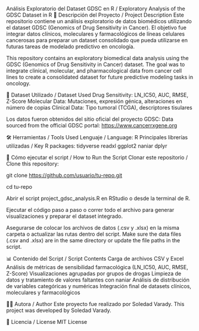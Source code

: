Análisis Exploratorio del Dataset GDSC en R / Exploratory Analysis of the GDSC Dataset in R
📌 Descripción del Proyecto / Project Description
Este repositorio contiene un análisis exploratorio de datos biomédicos utilizando el dataset GDSC (Genomics of Drug Sensitivity in Cancer).
El objetivo fue integrar datos clínicos, moleculares y farmacológicos de líneas celulares cancerosas para preparar un dataset consolidado que pueda utilizarse en futuras tareas de modelado predictivo en oncología.

This repository contains an exploratory biomedical data analysis using the GDSC (Genomics of Drug Sensitivity in Cancer) dataset.
The goal was to integrate clinical, molecular, and pharmacological data from cancer cell lines to create a consolidated dataset for future predictive modeling tasks in oncology.


🧪 Dataset Utilizado / Dataset Used
Drug Sensitivity: LN_IC50, AUC, RMSE, Z-Score
Molecular Data: Mutaciones, expresión génica, alteraciones en número de copias
Clinical Data: Tipo tumoral (TCGA), descriptores tisulares

Los datos fueron obtenidos del sitio oficial del proyecto GDSC:
Data sourced from the official GDSC portal: https://www.cancerrxgene.org


🛠️ Herramientas / Tools Used
Lenguaje / Language: R
Principales librerías utilizadas / Key R packages:
tidyverse
readxl
ggplot2
naniar
dplyr


🚀 Cómo ejecutar el script / How to Run the Script
Clonar este repositorio / Clone this repository:

git clone https://github.com/usuario/tu-repo.git

cd tu-repo

Abrir el script project_gdsc_analysis.R en RStudio o desde la terminal de R.

Ejecutar el código paso a paso o correr todo el archivo para generar visualizaciones y preparar el dataset integrado.

Asegurarse de colocar los archivos de datos (.csv y .xlsx) en la misma carpeta o actualizar las rutas dentro del script.
Make sure the data files (.csv and .xlsx) are in the same directory or update the file paths in the script.


📊 Contenido del Script / Script Contents
Carga de archivos CSV y Excel
Análisis de métricas de sensibilidad farmacológica (LN_IC50, AUC, RMSE, Z-Score)
Visualizaciones agrupadas por grupos de drogas
Limpieza de datos y tratamiento de valores faltantes con naniar
Análisis de distribución de variables categóricas y numéricas
Integración final de datasets clínicos, moleculares y farmacológicos


👩‍💻 Autora / Author
Este proyecto fue realizado por Soledad Varady.
This project was developed by Soledad Varady.


📂 Licencia / License
MIT License

